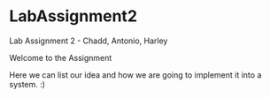 # LabAssignment2
Lab Assignment 2 - Chadd, Antonio, Harley

Welcome to the Assignment 

Here we can list our idea and how we are going to implement it into a system. :) 
